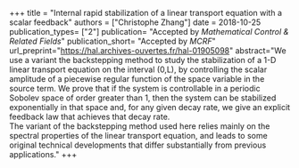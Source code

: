 +++
title = "Internal rapid stabilization of a linear transport equation with a scalar feedback"
authors = ["Christophe Zhang"]
date = 2018-10-25
publication_types= ["2"]
publication= "Accepted by *Mathematical Control & Related Fields*"
publication_short= "Accepted by *MCRF*"
url_preprint="https://hal.archives-ouvertes.fr/hal-01905098"
abstract="We use a variant the backstepping method to study the stabilization of a 1-D linear transport equation on the interval (0,L), by controlling the scalar amplitude of a piecewise regular function of the space variable in the source term.
We prove that if the system is controllable in a periodic Sobolev space of order greater than 1, then the system can be stabilized exponentially in that space and, for any given decay rate, we give an explicit feedback law that achieves that decay rate.  
The variant of the backstepping method used here relies mainly on the spectral properties of the linear transport equation, and leads to some original technical developments that differ substantially from previous applications."
+++
